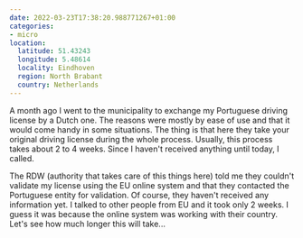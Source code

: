 ```yaml
---
date: 2022-03-23T17:38:20.988771267+01:00
categories:
- micro
location:
  latitude: 51.43243
  longitude: 5.48614
  locality: Eindhoven
  region: North Brabant
  country: Netherlands
---
```


A month ago I went to the municipality to exchange my Portuguese driving license by a Dutch one. The reasons were mostly by ease of use and that it would come handy in some situations. The thing is that here they take your original driving license during the whole process. Usually, this process takes about 2 to 4 weeks. Since I haven't received anything until today, I called.

The RDW (authority that takes care of this things here) told me they couldn't validate my license using the EU online system and that they contacted the Portuguese entity for validation. Of course, they haven't received any information yet. I talked to other people from EU and it took only 2 weeks. I guess it was because the online system was working with their country. Let's see how much longer this will take...
